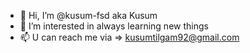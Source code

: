 - 👋 Hi, I’m @kusum-fsd aka Kusum
- 👀 I’m interested in always learning new things
- 📫 U can reach me via => kusumtilgam92@gmail.com


<!---
kusum-fsd/kusum-fsd is a ✨ special ✨ repository because its `README.md` (this file) appears on your GitHub profile.
You can click the Preview link to take a look at your changes.
--->
